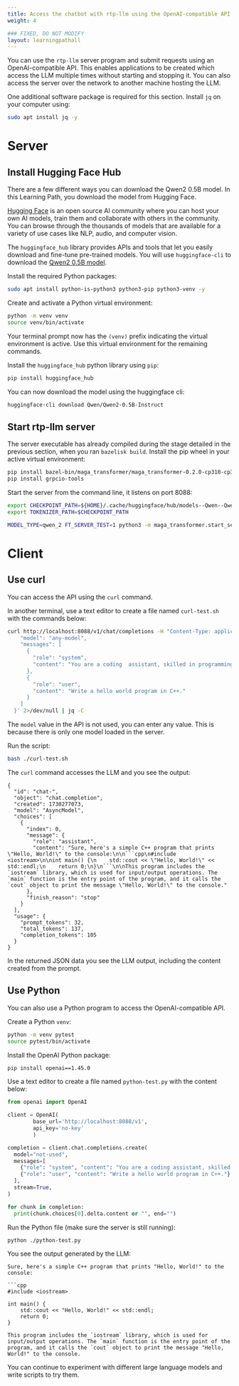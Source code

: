 ```yaml
---
title: Access the chatbot with rtp-llm using the OpenAI-compatible API
weight: 4

### FIXED, DO NOT MODIFY
layout: learningpathall
---
```


You can use the `rtp-llm` server program and submit requests using an OpenAI-compatible API.
This enables applications to be created which access the LLM multiple times without starting and stopping it. You can also access the server over the network to another machine hosting the LLM.

One additional software package is required for this section. Install `jq` on your computer using:

```bash
sudo apt install jq -y
```

# Server
## Install Hugging Face Hub

There are a few different ways you can download the Qwen2 0.5B model. In this Learning Path, you download the model from Hugging Face.

[Hugging Face](https://huggingface.co/) is an open source AI community where you can host your own AI models, train them and collaborate with others in the community. You can browse through the thousands of models that are available for a variety of use cases like NLP, audio, and computer vision.

The `huggingface_hub` library provides APIs and tools that let you easily download and fine-tune pre-trained models. You will use `huggingface-cli` to download the [Qwen2 0.5B model](https://huggingface.co/Qwen/Qwen2-0.5B-Instruct).

Install the required Python packages:

```bash
sudo apt install python-is-python3 python3-pip python3-venv -y
```

Create and activate a Python virtual environment:

```bash
python -m venv venv
source venv/bin/activate
```

Your terminal prompt now has the `(venv)` prefix indicating the virtual environment is active. Use this virtual environment for the remaining commands.

Install the `huggingface_hub` python library using `pip`:

```bash
pip install huggingface_hub
```

You can now download the model using the huggingface cli:

```bash
huggingface-cli download Qwen/Qwen2-0.5B-Instruct
```

## Start rtp-llm server
The server executable has already compiled during the stage detailed in the previous section, when you ran `bazelisk build`. Install the pip wheel in your active virtual environment:

```bash
pip install bazel-bin/maga_transformer/maga_transformer-0.2.0-cp310-cp310-linux_aarch64.whl
pip install grpcio-tools
```
Start the server from the command line, it listens on port 8088:

```bash
export CHECKPOINT_PATH=${HOME}/.cache/huggingface/hub/models--Qwen--Qwen2-0.5B-Instruct/snapshots/c540970f9e29518b1d8f06ab8b24cba66ad77b6d/
export TOKENIZER_PATH=$CHECKPOINT_PATH 

MODEL_TYPE=qwen_2 FT_SERVER_TEST=1 python3 -m maga_transformer.start_server
```

# Client
## Use curl

You can access the API using the `curl` command. 

In another terminal, use a text editor to create a file named `curl-test.sh` with the commands below: 

```bash
curl http://localhost:8088/v1/chat/completions -H "Content-Type: application/json"   -d '{
    "model": "any-model",
    "messages": [
      {
        "role": "system",
        "content": "You are a coding  assistant, skilled in programming."
      },
      {
        "role": "user",
        "content": "Write a hello world program in C++."
      }
    ]
  }' 2>/dev/null | jq -C
```

The `model` value in the API is not used, you can enter any value. This is because there is only one model loaded in the server. 

Run the script:

```bash
bash ./curl-test.sh
```

The `curl` command accesses the LLM and you see the output:

```output
{
  "id": "chat-",
  "object": "chat.completion",
  "created": 1730277073,
  "model": "AsyncModel",
  "choices": [
    {
      "index": 0,
      "message": {
        "role": "assistant",
        "content": "Sure, here's a simple C++ program that prints \"Hello, World!\" to the console:\n\n```cpp\n#include <iostream>\n\nint main() {\n    std::cout << \"Hello, World!\" << std::endl;\n    return 0;\n}\n```\n\nThis program includes the `iostream` library, which is used for input/output operations. The `main` function is the entry point of the program, and it calls the `cout` object to print the message \"Hello, World!\" to the console."
      },
      "finish_reason": "stop"
    }
  ],
  "usage": {
    "prompt_tokens": 32,
    "total_tokens": 137,
    "completion_tokens": 105
  }
}
```

In the returned JSON data you see the LLM output, including the content created from the prompt. 

## Use Python

You can also use a Python program to access the OpenAI-compatible API.

Create a Python `venv`:

```bash
python -m venv pytest
source pytest/bin/activate
```

Install the OpenAI Python package:
```bash
pip install openai==1.45.0
```

Use a text editor to create a file named `python-test.py` with the content below: 

```python
from openai import OpenAI

client = OpenAI(
        base_url='http://localhost:8088/v1',
        api_key='no-key'
        )

completion = client.chat.completions.create(
  model="not-used",
  messages=[
    {"role": "system", "content": "You are a coding assistant, skilled in programming.."},
    {"role": "user", "content": "Write a hello world program in C++."}
  ],
  stream=True,
)

for chunk in completion:
  print(chunk.choices[0].delta.content or "", end="")
```

Run the Python file (make sure the server is still running):

```bash
python ./python-test.py
```

You see the output generated by the LLM:

```output
Sure, here's a simple C++ program that prints "Hello, World!" to the console:

```cpp
#include <iostream>

int main() {
    std::cout << "Hello, World!" << std::endl;
    return 0;
}

This program includes the `iostream` library, which is used for input/output operations. The `main` function is the entry point of the program, and it calls the `cout` object to print the message "Hello, World!" to the console.
```

You can continue to experiment with different large language models and write scripts to try them.
